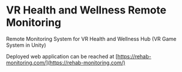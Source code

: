 # VR Health and Wellness Remote Monitoring

Remote Monitoring System for VR Health and Wellness Hub (VR Game System in Unity)

Deployed web application can be reached at [https://rehab-monitoring.com/](https://rehab-monitoring.com/)